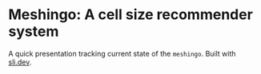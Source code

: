 # Meshingo: A cell size recommender system

A quick presentation tracking current state of the `meshingo`.
Built with [sli.dev](https://sli.dev/).
